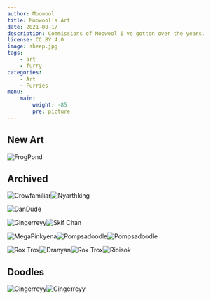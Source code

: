 ```yaml
---
author: Moowool
title: Moowool's Art
date: 2021-08-17
description: Commissions of Moowool I've gotten over the years.
license: CC BY 4.0
image: sheep.jpg
tags:
    - art
    - furry
categories: 
    - Art
    - Furries
menu:
    main: 
        weight: -85
        pre: picture
---
```

## New Art
![FrogPond](hold.jpg)
## Archived
![Crowfamiliar](ref.jpg)![Nyarthking](moowool.png)

![DanDude](think.jpg)

![Gingerreyy](hair.png)![Skif Chan](shower.png)

![MegaPinkyena](hug.jpg)![Pompsadoodle](meadow.jpg)![Pompsadoodle](pose.png)

![Rox Trox](memes.jpg)![Dranyan](sleeping.png)![Rox Trox](eat.gif)![Rioisok](gaming.jpg)
## Doodles
![Gingerreyy](chill.jpg)![Gingerreyy](elwiwi.jpg)
